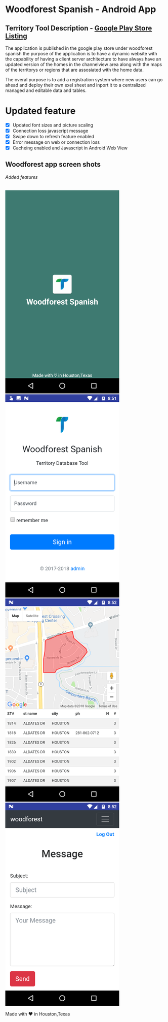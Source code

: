 # Woodforest Spanish - Android App 
## Territory Tool Description - [Google Play Store Listing ](https://play.google.com/store/apps/details?id=com.twinrat.woodforest)

The application is published in the google play store under woodforest spanish the purpose of the application is to have a dynamic website with the capability of having a client server architecture to have always have an updated version of the homes in the channelview area along with the maps of the territorys or regions that are assosiated with the home data. 

The overal purpose is to add a registration system where new users can go ahead and deploy their own exel sheet and inport it to a centralized managed and editable data and tables.

# Updated feature

- [x] Updated font sizes and picture scaling 
- [x] Connection loss javascript message 
- [x] Swipe down to refresh feature enabled 
- [x] Error message on web or connection loss 
- [x] Cacheing enabled and Javascript in Android Web View

## Woodforest app screen shots 
###### Added features

![alt text](https://github.com/filehippo/Woodforestapp/blob/master/1.png)
![alt text](https://github.com/filehippo/Woodforestapp/blob/master/2.png)
![alt text](https://github.com/filehippo/Woodforestapp/blob/master/3.png)
![alt text](https://github.com/filehippo/Woodforestapp/blob/master/4.png)


Made with &#9829; in Houston,Texas


